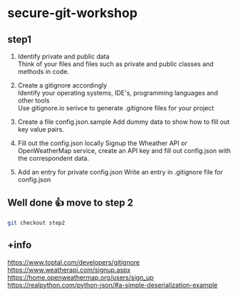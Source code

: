 # secure-git-workshop

## step1

1. Identify private and public data   
Think of your files and files such as private and public classes and methods in code.
   
2. Create a gitignore accordingly   
Identify your operating systems, IDE's, programming languages and other tools   
Use gitignore.io serivce to generate .gitignore files for your project

3. Create a file config.json.sample
Add dummy data to show how to fill out key value pairs.

4. Fill out the config.json locally
Signup the Wheather API or OpenWeatherMap service, create an API key and fill out config.json with the correspondent data.

5. Add an entry for private config.json
Write an entry in .gitignore file for config.json

## Well done 👍 move to step 2
```bash
git checkout step2
```

## +info
https://www.toptal.com/developers/gitignore
https://www.weatherapi.com/signup.aspx
https://home.openweathermap.org/users/sign_up
https://realpython.com/python-json/#a-simple-deserialization-example
